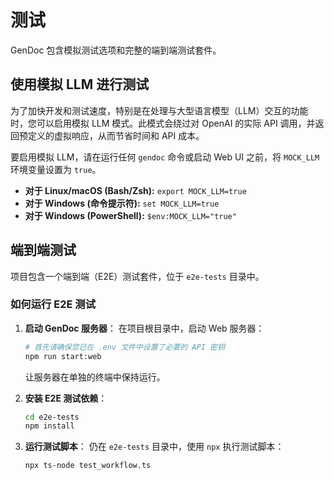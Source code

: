 # 测试

GenDoc 包含模拟测试选项和完整的端到端测试套件。

## 使用模拟 LLM 进行测试

为了加快开发和测试速度，特别是在处理与大型语言模型（LLM）交互的功能时，您可以启用模拟 LLM 模式。此模式会绕过对 OpenAI 的实际 API 调用，并返回预定义的虚拟响应，从而节省时间和 API 成本。

要启用模拟 LLM，请在运行任何 `gendoc` 命令或启动 Web UI 之前，将 `MOCK_LLM` 环境变量设置为 `true`。

*   **对于 Linux/macOS (Bash/Zsh):** `export MOCK_LLM=true`
*   **对于 Windows (命令提示符):** `set MOCK_LLM=true`
*   **对于 Windows (PowerShell):** `$env:MOCK_LLM="true"`

## 端到端测试

项目包含一个端到端（E2E）测试套件，位于 `e2e-tests` 目录中。

### 如何运行 E2E 测试

1.  **启动 GenDoc 服务器**：
    在项目根目录中，启动 Web 服务器：
    ```bash
    # 首先请确保您已在 .env 文件中设置了必要的 API 密钥
    npm run start:web
    ```
    让服务器在单独的终端中保持运行。

2.  **安装 E2E 测试依赖**：
    ```bash
    cd e2e-tests
    npm install
    ```

3.  **运行测试脚本**：
    仍在 `e2e-tests` 目录中，使用 `npx` 执行测试脚本：
    ```bash
    npx ts-node test_workflow.ts
    ```
